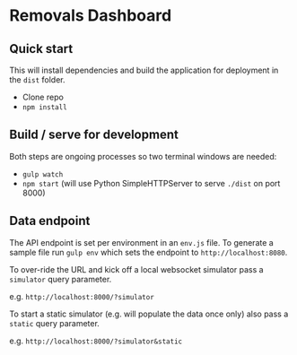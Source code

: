 # Removals Dashboard

## Quick start

This will install dependencies and build the application for deployment in the `dist` folder.

- Clone repo
- `npm install`

## Build / serve for development

Both steps are ongoing processes so two terminal windows are needed:

- `gulp watch`
- `npm start` (will use Python SimpleHTTPServer to serve `./dist` on port 8000)

## Data endpoint

The API endpoint is set per environment in an ```env.js``` file. To generate a sample file run ```gulp env``` which sets the endpoint to ```http://localhost:8080```.

To over-ride the URL and kick off a local websocket simulator pass a ```simulator``` query parameter.

e.g. `http://localhost:8000/?simulator`

To start a static simulator (e.g. will populate the data once only) also pass a ```static``` query parameter.

e.g. `http://localhost:8000/?simulator&static`
